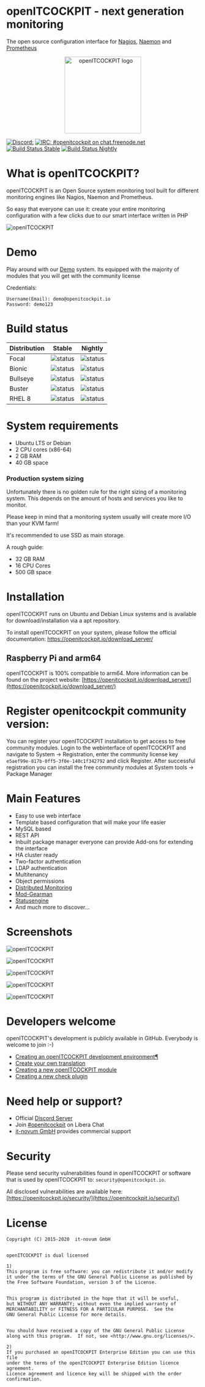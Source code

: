 # openITCOCKPIT - next generation monitoring

The open source configuration interface for [Nagios](https://www.nagios.org/), [Naemon](http://www.naemon.org/) and [Prometheus](https://prometheus.io/)

<center>
<img src="https://openitcockpit.io/img/openitcockpit_logo_webseite_weisse_kacheln_nur_logo.svg" alt="openITCOCKPIT logo" width="auto" height="200">
</center>

[![Discord: ](https://img.shields.io/badge/Discord-Discord.svg?label=&logo=discord&logoColor=ffffff&color=7389D8&labelColor=6A7EC2)](https://discord.gg/G8KhxKuQ9G)
[![IRC: #openitcockpit on chat.freenode.net](https://img.shields.io/badge/%23openitcockpit-Libera.Chat-blue.svg)](https://web.libera.chat/#openitcockpit)
[![Build Status Stable](https://drone.openitcockpit.io/buildStatus/icon?job=openitcockpit-packages%2Fstable&subject=stable)](https://drone.openitcockpit.io/buildStatus/icon?job=openitcockpit-packages%2Fstable&subject=stable)
[![Build Status Nightly](https://drone.openitcockpit.io/buildStatus/icon?job=openitcockpit-packages%2Fnightly&subject=nightly)](https://drone.openitcockpit.io/buildStatus/icon?job=openitcockpit-packages%2Fnightly&subject=nightly)

# What is openITCOCKPIT?
openITCOCKPIT is an Open Source system monitoring tool built for different monitoring engines like Nagios, Naemon and Prometheus.

So easy that everyone can use it: create your entire monitoring configuration with a few clicks due to our smart interface written in PHP

![openITCOCKPIT](screenshots/dashboard_v4.png?raw=true "openITCOCKPIT")

# Demo
Play around with our [Demo](https://demo.openitcockpit.io/) system. Its equipped with the majority of modules that you will get with the community license

Credentials:
````
Username(Email): demo@openitcockpit.io
Password: demo123
````

# Build status

| Distribution | Stable                                                                                                      | Nightly                                                                                                      |
|--------------|-------------------------------------------------------------------------------------------------------------|--------------------------------------------------------------------------------------------------------------|
| Focal        | ![status](https://drone.openitcockpit.io/buildStatus/icon?job=openitcockpit-packages%2Fstable&style=flat-square)  | ![status](https://drone.openitcockpit.io/buildStatus/icon?job=openitcockpit-packages%2Fnightly&style=flat-square)  |
| Bionic       | ![status](https://drone.openitcockpit.io/buildStatus/icon?job=openitcockpit-packages%2Fstable&style=flat-square)  | ![status](https://drone.openitcockpit.io/buildStatus/icon?job=openitcockpit-packages%2Fnightly&style=flat-square)  |
| Bullseye     | ![status](https://drone.openitcockpit.io/buildStatus/icon?job=openitcockpit-packages%2Fstable&style=flat-square) | ![status](https://drone.openitcockpit.io/buildStatus/icon?job=openitcockpit-packages%2Fnightly&style=flat-square) |
| Buster       | ![status](https://drone.openitcockpit.io/buildStatus/icon?job=openitcockpit-packages%2Fstable&style=flat-square) | ![status](https://drone.openitcockpit.io/buildStatus/icon?job=openitcockpit-packages%2Fnightly&style=flat-square) |
| RHEL 8       | ![status](https://drone.openitcockpit.io/buildStatus/icon?job=openitcockpit-packages%2Fstable&style=flat-square) | ![status](https://drone.openitcockpit.io/buildStatus/icon?job=openitcockpit-packages%2Fnightly&style=flat-square) |


# System requirements
* Ubuntu LTS or Debian
* 2 CPU cores (x86-64)
* 2 GB RAM
* 40 GB space

### Production system sizing
Unfortunately there is no golden rule for the right sizing of a monitoring system. This depends on the amount of hosts and services you like to monitor.

Please keep in mind that a monitoring system usually will create more I/O than your KVM farm!

It's recommended to use SSD as main storage.

A rough guide:
* 32 GB RAM
* 16 CPU Cores
* 500 GB space

# Installation
openITCOCKPIT runs on Ubuntu and Debian Linux systems and is available for download/installation via a apt repository.

To install openITCOCKPIT on your system, please follow the official documentation: https://openitcockpit.io/download_server/

## Raspberry Pi and arm64
openITCOCKPIT is 100% compatible to arm64. More information can be found on the project website: [https://openitcockpit.io/download_server/](https://openitcockpit.io/download_server/)

# Register openitcockpit community version:

You can register your openITCOCKPIT installation to get access to free community modules.
Login to the webinterface of openITCOCKPIT and navigate to System -> Registration,
enter the community license key `e5aef99e-817b-0ff5-3f0e-140c1f342792` and click Register.
After successful registration you can install the free community modules at System tools -> Package Manager

# Main Features
* Easy to use web interface
* Template based configuration that will make your life easier
* MySQL based
* REST API
* Inbuilt package manager everyone can provide Add-ons for extending the interface
* HA cluster ready
* Two-factor authentication
* LDAP authentication
* Multitenancy
* Object permissions
* [Distributed Monitoring](https://docs.openitcockpit.io/en/configuration/distribute-module/)
* [Mod-Gearman](http://mod-gearman.org/)
* [Statusengine](http://statusengine.org/)
* And much more to discover...

# Screenshots

![openITCOCKPIT](screenshots/timeline.png?raw=true "Timeline")

![openITCOCKPIT](screenshots/mapmodule.png?raw=true "Maps")

![openITCOCKPIT](screenshots/event_correlation.png?raw=true "Event correlation")

![openITCOCKPIT](screenshots/downtime_report.png?raw=true "Downtime report")

![openITCOCKPIT](screenshots/current_state_report.png?raw=true "Current state report")


# Developers welcome
openITCOCKPIT's development is publicly available in GitHub. Everybody is welcome to join :-)

- [Creating an openITCOCKPIT development environment¶](https://docs.openitcockpit.io/en/development/setup-dev-env/)
- [Create your own translation](https://github.com/it-novum/openITCOCKPIT/issues/1248)
- [Creating a new openITCOCKPIT module](https://docs.openitcockpit.io/en/development/create-new-module/introduction/)
- [Creating a new check plugin](https://docs.openitcockpit.io/en/development/new-check-plugin/)

# Need help or support?
* Official [Discord Server](https://discord.gg/G8KhxKuQ9G)
* Join [#openitcockpit](https://web.libera.chat/#openitcockpit) on Libera Chat
* [it-novum GmbH](https://it-services.it-novum.com/support-2/) provides commercial support

# Security
Please send security vulnerabilities found in openITCOCKPIT or software that is used by openITCOCKPIT to: `security@openitcockpit.io`.

All disclosed vulnerabilities are available here: [https://openitcockpit.io/security/](https://openitcockpit.io/security/)

# License
```
Copyright (C) 2015-2020  it-novum GmbH


openITCOCKPIT is dual licensed

1)
This program is free software: you can redistribute it and/or modify
it under the terms of the GNU General Public License as published by
the Free Software Foundation, version 3 of the License.


This program is distributed in the hope that it will be useful,
but WITHOUT ANY WARRANTY; without even the implied warranty of
MERCHANTABILITY or FITNESS FOR A PARTICULAR PURPOSE.  See the
GNU General Public License for more details.


You should have received a copy of the GNU General Public License
along with this program.  If not, see <http://www.gnu.org/licenses/>.

2)
If you purchased an openITCOCKPIT Enterprise Edition you can use this file
under the terms of the openITCOCKPIT Enterprise Edition licence agreement.
Licence agreement and licence key will be shipped with the order
confirmation.
```
